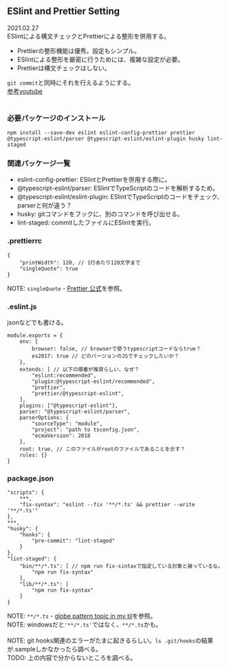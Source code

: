 ## ESlint and Prettier Setting
2021.02.27<br>
ESlintによる構文チェックとPrettierによる整形を併用する。
 - Prettierの整形機能は優秀。設定もシンプル。
 - ESlintによる整形を厳密に行うためには、複雑な設定が必要。
 - Prettierは構文チェックはしない。

`git commit`と同時にそれを行えるようにする。<br>
[参考youtube](https://www.youtube.com/watch?v=R35LJL6a-p0)
<br>
<br>
### 必要パッケージのインストール
```
npm install --save-dev eslint eslint-config-prettier prettier @typescript-eslint/parser @typescript-eslint/eslint-plugin husky lint-staged
```
### 関連パッケージ一覧
 - eslint-config-prettier: ESlintとPrettierを併用する際に。
 - @typescript-eslint/parser: ESlintでTypeScriptのコードを解析するため。
 - @typescript-eslint/eslint-plugin: ESlintでTypeScriptのコードをチェック、parserと何が違う？
 - husky: gitコマンドをフックに、別のコマンドを呼び出せる。
 - lint-staged: commitしたファイルにESlintを実行。

### .prettierrc
```
{
    "printWidth": 120, // 1行あたり120文字まで
    "singleQuote": true
}
```
NOTE: `singleQuote` - [Prettier 公式](https://prettier.io/docs/en/options.html#quotes)を参照。

### .eslint.js
jsonなどでも書ける。
```
module.exports = {
    env: {
        browser: false, // browserで使うtypescriptコードならtrue？
        es2017: true // どのバージョンのJSでチェックしたいか？
    },
    extends: [ // 以下の順番が推奨らしい、なぜ？
        "eslint:recommended",
        "plugin:@typescript-eslint/recommended",
        "prettier",
        "prettier/@typescript-eslint",
    ],
    plugins: ["@typescript-eslint"],
    parser: "@typescript-eslint/parser",
    parserOptions: {
        "sourceType": "module",
        "project": "path to tsconfig.json",
        "ecmaVersion": 2018
    },
    root: true, // このファイルがrootのファイルであることを示す？
    rules: {}
}
```
### package.json
```
"scripts": {
    ***,
    "fix-syntax": "eslint --fix '**/*.ts' && prettier --write '**/*.ts'"
},
***,
"husky": {
    "hooks": {
        "pre-commit": "lint-staged"
    }
},
"lint-staged": {
    "bin/**/*.ts": [ // npm run fix-sintaxで指定している対象と被っているな。
        "npm run fix-syntax"
    ],
    "lib/**/*.ts": [
        "npm run fix-syntax"
    ]
}
```
NOTE: `**/*.ts` - [globe pattern topic in my til](../glob-pattern.md)を参照。<br>
NOTE: windowsだと`'**/*.ts'`ではなく、`**/*.ts`かも。
<br>
<br>
NOTE: git hooks関連のエラーがたまに起きるらしい。`ls .git/hooks`の結果が.sampleしかなかったら調べる。<br>
TODO: 上の内容で分からないところを調べる。